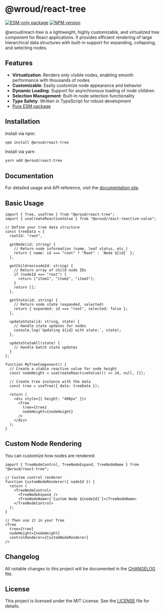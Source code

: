 # @wroud/react-tree

[![ESM-only package][package]][esm-info-url]
[![NPM version][npm]][npm-url]

<!-- [![Install size][size]][size-url] -->

[package]: https://img.shields.io/badge/package-ESM--only-ffe536.svg
[esm-info-url]: https://gist.github.com/sindresorhus/a39789f98801d908bbc7ff3ecc99d99c
[npm]: https://img.shields.io/npm/v/@wroud/react-tree.svg
[npm-url]: https://npmjs.com/package/@wroud/react-tree
[size]: https://packagephobia.com/badge?p=@wroud/react-tree
[size-url]: https://packagephobia.com/result?p=@wroud/react-tree

@wroud/react-tree is a lightweight, highly customizable, and virtualized tree component for React applications. It provides efficient rendering of large hierarchical data structures with built-in support for expanding, collapsing, and selecting nodes.

## Features

- **Virtualization**: Renders only visible nodes, enabling smooth performance with thousands of nodes
- **Customizable**: Easily customize node appearance and behavior
- **Dynamic Loading**: Support for asynchronous loading of node children
- **Selection Management**: Built-in node selection functionality
- **Type Safety**: Written in TypeScript for robust development
- [Pure ESM package][esm-info-url]

## Installation

Install via npm:

```sh
npm install @wroud/react-tree
```

Install via yarn:

```sh
yarn add @wroud/react-tree
```

## Documentation

For detailed usage and API reference, visit the [documentation site](https://wroud.dev).

## Basic Usage

```tsx
import { Tree, useTree } from "@wroud/react-tree";
import { useCreateReactiveValue } from "@wroud/react-reactive-value";

// Define your tree data structure
const treeData = {
  rootId: "root",
  
  getNode(id: string) {
    // Return node information (name, leaf status, etc.)
    return { name: id === "root" ? "Root" : `Node ${id}` };
  },
  
  getChildren(nodeId: string) {
    // Return array of child node IDs
    if (nodeId === "root") {
      return ["item1", "item2", "item3"];
    }
    return [];
  },
  
  getState(id: string) {
    // Return node state (expanded, selected)
    return { expanded: id === "root", selected: false };
  },
  
  updateState(id: string, state) {
    // Handle state updates for nodes
    console.log(`Updating ${id} with state:`, state);
  },
  
  updateStateAll(state) {
    // Handle batch state updates
  }
};

function MyTreeComponent() {
  // Create a stable reactive value for node height
  const nodeHeight = useCreateReactiveValue(() => 24, null, []);
  
  // Create tree instance with the data
  const tree = useTree({ data: treeData });
  
  return (
    <div style={{ height: "400px" }}>
      <Tree 
        tree={tree} 
        nodeHeight={nodeHeight} 
      />
    </div>
  );
}
```

## Custom Node Rendering

You can customize how nodes are rendered:

```tsx
import { TreeNodeControl, TreeNodeExpand, TreeNodeName } from "@wroud/react-tree";

// Custom control renderer
function CustomNodeRenderer({ nodeId }) {
  return (
    <TreeNodeControl>
      <TreeNodeExpand />
      <TreeNodeName>{`Custom Node ${nodeId}`}</TreeNodeName>
    </TreeNodeControl>
  );
}

// Then use it in your Tree
<Tree
  tree={tree}
  nodeHeight={nodeHeight}
  controlRenderer={CustomNodeRenderer}
/>
```

## Changelog

All notable changes to this project will be documented in the [CHANGELOG](./CHANGELOG.md) file.

## License

This project is licensed under the MIT License. See the [LICENSE](./LICENSE) file for details.
